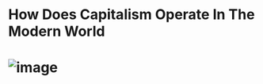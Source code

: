 # How Does Capitalism Operate In The Modern World
# ![image](https://github.com/Jeremiah-Byrd/Analysis-CapitalismInTheModernWorld/assets/101752111/9952eb55-fb88-4a52-b2dd-a079619dd27e)

